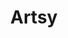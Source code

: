 ---
blog: https://medium.com/artsy-blog
codehost: https://github.com/artsy
facebook: http://facebook.com/artsy
instagram: http://instagram.com/artsy
logohandle: artsynet
sort: artsy
title: Artsy
twitter: https://x.com/artsy
website: https://www.artsy.net/
---
